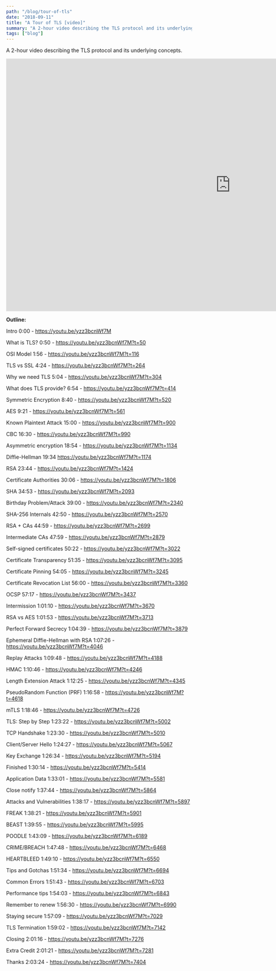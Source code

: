 ```yaml
---
path: "/blog/tour-of-tls"
date: "2018-09-11"
title: "A Tour of TLS [video]"
summary: "A 2-hour video describing the TLS protocol and its underlying concepts"
tags: ["blog"]
---
```


A 2-hour video describing the TLS protocol and its underlying concepts.

<iframe width="1216" height="684" src="https://www.youtube.com/embed/yzz3bcnWf7M" frameborder="0" allow="accelerometer; autoplay; encrypted-media; gyroscope; picture-in-picture" allowfullscreen></iframe>

**Outline:**

Intro 0:00 - https://youtu.be/yzz3bcnWf7M

What is TLS? 0:50 - https://youtu.be/yzz3bcnWf7M?t=50

  OSI Model 1:56 - https://youtu.be/yzz3bcnWf7M?t=116

  TLS vs SSL 4:24 - https://youtu.be/yzz3bcnWf7M?t=264

  Why we need TLS 5:04 - https://youtu.be/yzz3bcnWf7M?t=304

  What does TLS provide? 6:54 - https://youtu.be/yzz3bcnWf7M?t=414

  Symmetric Encryption 8:40 - https://youtu.be/yzz3bcnWf7M?t=520

  AES 9:21 - https://youtu.be/yzz3bcnWf7M?t=561

  Known Plaintext Attack 15:00 - https://youtu.be/yzz3bcnWf7M?t=900

  CBC 16:30 - https://youtu.be/yzz3bcnWf7M?t=990

  Asymmetric encryption 18:54 - https://youtu.be/yzz3bcnWf7M?t=1134

  Diffie-Hellman 19:34 https://youtu.be/yzz3bcnWf7M?t=1174

  RSA 23:44 - https://youtu.be/yzz3bcnWf7M?t=1424

  Certificate Authorities 30:06 - https://youtu.be/yzz3bcnWf7M?t=1806

  SHA 34:53 - https://youtu.be/yzz3bcnWf7M?t=2093

  Birthday Problem/Attack 39:00 - https://youtu.be/yzz3bcnWf7M?t=2340

  SHA-256 Internals 42:50 - https://youtu.be/yzz3bcnWf7M?t=2570

  RSA + CAs 44:59 - https://youtu.be/yzz3bcnWf7M?t=2699

  Intermediate CAs 47:59 - https://youtu.be/yzz3bcnWf7M?t=2879

  Self-signed certificates 50:22 - https://youtu.be/yzz3bcnWf7M?t=3022

  Certificate Transparency 51:35 - https://youtu.be/yzz3bcnWf7M?t=3095

  Certificate Pinning 54:05 - https://youtu.be/yzz3bcnWf7M?t=3245

  Certificate Revocation List 56:00 - https://youtu.be/yzz3bcnWf7M?t=3360

  OCSP 57:17 - https://youtu.be/yzz3bcnWf7M?t=3437

  Intermission 1:01:10 - https://youtu.be/yzz3bcnWf7M?t=3670

  RSA vs AES 1:01:53 - https://youtu.be/yzz3bcnWf7M?t=3713

  Perfect Forward Secrecy 1:04:39 - https://youtu.be/yzz3bcnWf7M?t=3879

  Ephemeral Diffie-Hellman with RSA 1:07:26 - https://youtu.be/yzz3bcnWf7M?t=4046

  Replay Attacks 1:09:48 - https://youtu.be/yzz3bcnWf7M?t=4188

  HMAC 1:10:46 - https://youtu.be/yzz3bcnWf7M?t=4246

  Length Extension Attack 1:12:25 - https://youtu.be/yzz3bcnWf7M?t=4345

  PseudoRandom Function (PRF) 1:16:58 - https://youtu.be/yzz3bcnWf7M?t=4618

  mTLS 1:18:46 - https://youtu.be/yzz3bcnWf7M?t=4726

TLS: Step by Step 1:23:22 - https://youtu.be/yzz3bcnWf7M?t=5002

  TCP Handshake 1:23:30 - https://youtu.be/yzz3bcnWf7M?t=5010

  Client/Server Hello 1:24:27 - https://youtu.be/yzz3bcnWf7M?t=5067

  Key Exchange 1:26:34 - https://youtu.be/yzz3bcnWf7M?t=5194

  Finished 1:30:14 - https://youtu.be/yzz3bcnWf7M?t=5414

  Application Data 1:33:01 - https://youtu.be/yzz3bcnWf7M?t=5581

  Close notify 1:37:44 - https://youtu.be/yzz3bcnWf7M?t=5864

Attacks and Vulnerabilities 1:38:17 - https://youtu.be/yzz3bcnWf7M?t=5897

  FREAK 1:38:21 - https://youtu.be/yzz3bcnWf7M?t=5901

  BEAST 1:39:55 - https://youtu.be/yzz3bcnWf7M?t=5995

  POODLE 1:43:09 - https://youtu.be/yzz3bcnWf7M?t=6189

  CRIME/BREACH 1:47:48 - https://youtu.be/yzz3bcnWf7M?t=6468

  HEARTBLEED 1:49:10 - https://youtu.be/yzz3bcnWf7M?t=6550

Tips and Gotchas 1:51:34 - https://youtu.be/yzz3bcnWf7M?t=6694

  Common Errors 1:51:43 - https://youtu.be/yzz3bcnWf7M?t=6703

  Performance tips 1:54:03 - https://youtu.be/yzz3bcnWf7M?t=6843

  Remember to renew 1:56:30 - https://youtu.be/yzz3bcnWf7M?t=6990

  Staying secure 1:57:09 - https://youtu.be/yzz3bcnWf7M?t=7029

  TLS Termination 1:59:02 - https://youtu.be/yzz3bcnWf7M?t=7142

Closing 2:01:16 - https://youtu.be/yzz3bcnWf7M?t=7276

  Extra Credit 2:01:21 - https://youtu.be/yzz3bcnWf7M?t=7281

  Thanks 2:03:24 - https://youtu.be/yzz3bcnWf7M?t=7404
